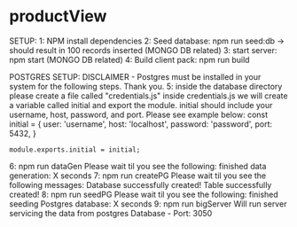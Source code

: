 # productView
SETUP:
1: NPM install dependencies
2: Seed database: npm run seed:db -> should result in 100 records inserted (MONGO DB related)
3: start server: npm start (MONGO DB related)
4: Build client pack: npm run build

POSTGRES SETUP:
DISCLAIMER - Postgres must be installed in your system for the following steps. Thank you.
5: inside the database directory please create a file called "credentials.js"
   inside credentials.js we will create a variable called initial and export the module.
   initial should include your username, host, password, and port. Please see example below:
    const initial = {
      user: 'username',
      host: 'localhost',
      password: 'password',
      port: 5432,
    }

    module.exports.initial = initial;
6: npm run dataGen
  Please wait til you see the following: finished data generation: X seconds
7: npm run createPG
  Please wait til you see the following messages: Database successfully created!
  Table successfully created!
8: npm run seedPG
  Please wait til you see the following: finished seeding Postgres database: X seconds
9: npm run bigServer
  Will run server servicing the data from postgres Database - Port: 3050

